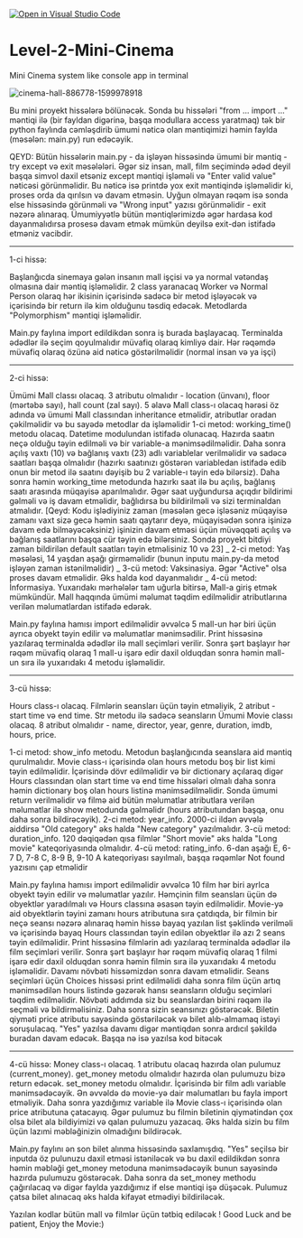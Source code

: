 [![Open in Visual Studio Code](https://classroom.github.com/assets/open-in-vscode-718a45dd9cf7e7f842a935f5ebbe5719a5e09af4491e668f4dbf3b35d5cca122.svg)](https://classroom.github.com/online_ide?assignment_repo_id=14211421&assignment_repo_type=AssignmentRepo)
# Level-2-Mini-Cinema
Mini Cinema system like console app in terminal

![cinema-hall-886778-1599978918](https://user-images.githubusercontent.com/85978779/230436166-860ecb9c-4cb1-46fe-a388-dcaf9afef5c4.jpeg)


Bu mini proyekt hissələrə bölünəcək. Sonda bu hissələri "from ... import ..." məntiqi ilə (bir fayldan digərinə, başqa modullara access yaratmaq) tək bir python faylında cəmləşdirib ümumi nəticə olan məntiqimizi həmin faylda (məsələn: main.py) run edəcəyik.

QEYD: Bütün hissələrin main.py - da işləyən hissəsində ümumi bir məntiq - try except və exit məsələləri.
Əgər siz insan, mall, film seçimində ədəd deyil başqa simvol daxil etsəniz except məntiqi işləməli və "Enter valid value" nəticəsi görünməlidir. Bu nəticə isə printdə yox exit məntiqində işləməlidir ki, proses orda da qırılsın və davam etməsin. Uyğun olmayan rəqəm isə sonda else hissəsində görünməli və "Wrong input" yazısı görünməlidir - exit nəzərə alınaraq.
Ümumiyyətlə bütün məntiqlərimizdə əgər hardasa kod dayanmalıdırsa prosesə davam etmək mümkün deyilsə exit-dən istifadə etməniz vacibdir.
_____
1-ci hissə:

  Başlanğıcda sinemaya gələn insanın mall işçisi və ya normal vətəndaş olmasına dair məntiq işləməlidir. 2 class yaranacaq Worker və Normal Person olaraq hər ikisinin içərisində sadəcə bir metod işləyəcək və içərisində bir return ilə kim olduğunu təsdiq edəcək. Metodlarda "Polymorphism" məntiqi işləməlidir.

  Main.py faylına import edildikdən sonra iş burada başlayacaq. Terminalda ədədlər ilə seçim qoyulmalıdır müvafiq olaraq kimliyə dair. Hər rəqəmdə müvafiq olaraq özünə aid nəticə göstərilməlidir (normal insan və ya işçi)
_____
2-ci hissə:

  Ümümi Mall classı olacaq. 3 atributu olmalıdır - location (ünvanı), floor (mərtəbə sayı), hall count (zal sayı). 5 əlavə Mall class-ı olacaq hərəsi öz adında və ümumi Mall classından inheritance etməlidir, atributlar oradan çəkilməlidir və bu sayədə metodlar da işləməlidir
  1-ci metod: working_time() metodu olacaq. Datetime modulundan istifadə olunacaq. Hazırda saatın neçə olduğu təyin edilməli və bir variable-a mənimsədilməlidir. Daha sonra açılış vaxtı (10) və bağlanış vaxtı (23) adlı variablelar verilməlidir və sadəcə saatları başqa olmalıdır (hazırkı saatınızı göstərən variabledan istifadə edib onun bir metod ilə saatını dəyişib bu 2 variable-ı təyin edə bilərsiz). Daha sonra həmin working_time metodunda hazırkı saat ilə bu açılış, bağlanış saatı arasında müqayisə aparılmalıdır. Əgər saat uyğundursa açıqdır bildirimi gəlməli və iş davam etməlidir, bağlıdırsa bu bildirilməli və sizi terminaldan atmalıdır.
  [Qeyd: Kodu işlədiyiniz zaman (məsələn gecə işləsəniz müqayisə zamanı vaxt sizə gecə həmin saatı qaytarır deyə, müqayisədən sonra işinizə davam edə bilməyəcəksiniz) işinizin davam etməsi üçün müvəqqəti açılış və bağlanış saatlarını başqa cür təyin edə bilərsiniz. Sonda proyekt bitdiyi zaman bildirilən default saatları təyin etməlisiniz 10 və 23]
  _
  2-ci metod: Yaş məsələsi, 14 yaşdan aşağı girməməlidir (bunun inputu main.py-da metod işləyən zaman istənilməlidir)
  _
  3-cü metod: Vaksinasiya. Əgər "Active" olsa proses davam etməlidir. Əks halda kod dayanmalıdır
  _
  4-cü metod: İnformasiya. Yuxarıdakı mərhələlər tam uğurla bitirsə, Mall-a giriş etmək mümkündür. Mall haqqında ümümi məlumat təqdim edilməlidir atributlarına verilən məlumatlardan istifadə edərək.
  
  Main.py faylına hamısı import edilməlidir əvvəlcə 5 mall-un hər biri üçün ayrıca obyekt təyin edilir və məlumatlar mənimsədilir. Print hissəsinə yazılaraq terminalda ədədlər ilə mall seçimləri verilir. Sonra şərt başlayır hər rəqəm müvafiq olaraq 1 mall-u işarə edir daxil olduqdan sonra həmin mall-un sıra ilə yuxarıdakı 4 metodu işləməlidir. 
  
_____
3-cü hissə:

  Hours class-ı olacaq. Filmlərin seansları üçün təyin etməliyik, 2 atribut - start time və end time. Str metodu ilə sadəcə seansların Ümumi Movie classı olacaq. 8 atribut olmalıdır - name, director, year, genre, duration, imdb, hours, price. 

  1-ci metod: show_info metodu. Metodun başlanğıcında seanslara aid məntiq qurulmalıdır. Movie class-ı içərisində olan hours metodu boş bir list kimi təyin edilməlidir. İçərisində dövr edilməlidir və bir dictionary açılaraq digər Hours classından olan start time və end time hissələri olmalı daha sonra həmin dictionary boş olan hours listinə mənimsədilməlidir. Sonda ümumi return verilməlidir və filmə aid bütün məlumatlar atributlara verilən məlumatlar ilə show metodunda gəlməlidr (hours atributundan başqa, onu daha sonra bildirəcəyik).
  2-ci metod: year_info. 2000-ci ildən əvvələ aiddirsə "Old category" əks halda "New category" yazılmalıdır.
  3-cü metod: duration_info. 120 dəqiqədən qısa filmlər "Short movie" əks halda "Long movie" kateqoriyasında olmalıdır.
  4-cü metod: rating_info. 6-dan aşağı E, 6-7 D, 7-8 C, 8-9 B, 9-10 A kateqoriyası sayılmalı, başqa rəqəmlər Not found yazısını çap etməlidir
  
  Main.py faylına hamısı import edilməlidir əvvəlcə 10 film hər biri ayrlca obyekt təyin edilir və məlumatlar yazılır. Həmçinin film seansları üçün də obyektlər yaradılmalı və Hours classına əsasən təyin edilməlidir. Movie-yə aid obyektlərin təyini zamanı hours atributuna sıra çatdıqda, bir filmin bir neçə seansı nəzərə alınaraq həmin hissə bayaq yazılan list şəklində verilməli və içərisində bayaq Hours classından təyin edilən obyektlər ilə azı 2 seans təyin edilməlidir. Print hissəsinə filmlərin adı yazılaraq terminalda ədədlər ilə film seçimləri verilir. Sonra şərt başlayır hər rəqəm müvafiq olaraq 1 filmi işarə edir daxil olduqdan sonra həmin filmin sıra ilə yuxarıdakı 4 metodu işləməlidir. Davamı növbəti hissəmizdən sonra davam etməlidir. Seans seçimləri üçün Choices hissəsi print edilməlidi daha sonra film üçün artıq mənimsədilən hours listində gəzərək hansı seansların olduğu seçimləri təqdim edilməlidir. Növbəti addımda siz bu seanslardan birini rəqəm ilə seçməli və bildirməlisiniz. Daha sonra sizin seansınızı göstərəcək. Biletin qiyməti price atributu sayəsində göstəriləcək və bilet alıb-almamaq istəyi soruşulacaq. "Yes" yazılsa davamı digər məntiqdən sonra ardıcıl şəkildə buradan davam edəcək. Başqa nə isə yazılsa kod bitəcək
  
_____
4-cü hissə:
  Money class-ı olacaq. 1 atributu olacaq hazırda olan pulumuz (current_money). get_money metodu olmalıdır hazırda olan pulumuzu bizə return edəcək. set_money metodu olmalıdır. İçərisində bir film adlı variable mənimsədəcəyik. Ən əvvəldə də movie-yə dair məlumatları bu fayla import etməliyik. Daha sonra yazdığımız variable ilə Movie class-ı içərisində olan price atributuna çatacayıq. Əgər pulumuz bu filmin biletinin qiymətindən çox olsa bilet ala bildiyimizi və qalan pulumuzu yazacaq. Əks halda sizin bu film üçün lazımi məbləğinizin olmadığını bildirəcək.
  
  Main.py faylını ən son bilet alınma hissəsində saxlamışdıq. "Yes" seçilsə bir inputda öz pulunuzu daxil etməsi istəniləcək və bu daxil edildikdən sonra həmin məbləği get_money metoduna mənimsədəcəyik bunun sayəsində hazırda pulumuzu göstərəcək. Daha sonra da set_money methodu çağırılacaq və digər faylda yazdığımız if else məntiqi işə düşəcək. Pulumuz çatsa bilet alınacaq əks halda kifayət etmədiyi bildiriləcək.
  
  
Yazılan kodlar bütün mall və filmlər üçün tətbiq ediləcək !
Good Luck and be patient, Enjoy the Movie:)



